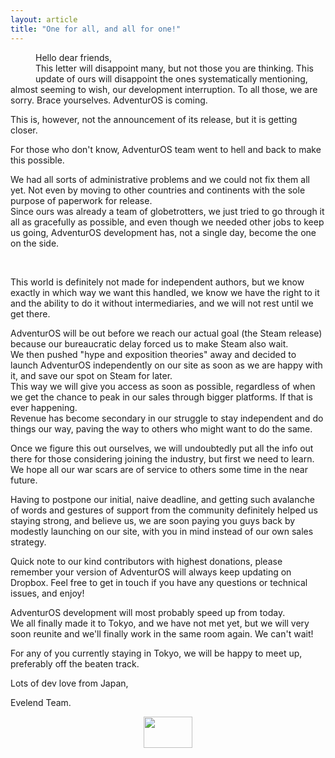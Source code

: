 ```yaml
---
layout: article
title: "One for all, and all for one!"
---
```


<p><img alt="" src="http://images.evelend.com/images/1442601064.gif" class="normal" style="float:left; margin:20px" /></p>

<p>Hello dear friends,<br />
This letter will disappoint many, but not those you are thinking. This update of ours will disappoint the ones systematically mentioning, almost seeming to wish, our development interruption. To all those, we are sorry. Brace yourselves. AdventurOS is coming.</p>

<p>This is, however, not the announcement of its release, but it is getting closer.</p>

<p>For those who don&#39;t know, AdventurOS team went to hell and back to make this possible.</p>

<p>We had all sorts of administrative problems and we could not fix them all yet. Not even by moving to other countries and continents with the sole purpose of paperwork for release.<br />
Since ours was already a team of globetrotters, we just tried to go through it all as gracefully as possible, and even though we needed other jobs to keep us going, AdventurOS development has, not a single day, become the one on the side.</p>

<p>&nbsp;</p>

<p>This world is definitely not made for independent authors, but we know exactly in which way we want this handled, we know we have the right to it and the ability to do it without intermediaries, and we will not rest until we get there.</p>

<p>AdventurOS will be out before we reach our actual goal (the Steam release) because our bureaucratic delay forced us to make Steam also wait.<br />
We then pushed &quot;hype and exposition theories&quot; away and decided to launch AdventurOS independently on our site as soon as we are happy with it, and save our spot on Steam for later.<br />
This way we will give you access as soon as possible, regardless of when we get the chance to peak in our sales through bigger platforms. If that is ever happening.<br />
Revenue has become secondary in our struggle to stay independent and do things our way, paving the way to others who might want to do the same.</p>

<p>Once we figure this out ourselves, we will undoubtedly put all the info out there for those considering joining the industry, but first we need to learn. We hope all our war scars are of service to others some time in the near future.</p>

<p>Having to postpone our initial, naive deadline, and getting such avalanche of words and gestures of support from the community definitely helped us staying strong, and believe us, we are soon paying you guys back by modestly launching on our site, with you in mind instead of our own sales strategy.</p>

<p>Quick note to our kind contributors with highest donations, please remember your version of AdventurOS will always keep updating on Dropbox. Feel free to get in touch if you have any questions or technical issues, and enjoy!</p>

<p>AdventurOS development will most probably speed up from today.<br />
We all finally made it to Tokyo, and we have not met yet, but we will very soon reunite and we&#39;ll finally work in the same room again. We can&#39;t wait!</p>

<p>For any of you currently staying in Tokyo, we will be happy to meet up, preferably off the beaten track.</p>

<p>Lots of dev love from Japan,</p>

<p>Evelend Team.</p>

<center><img alt="" src="http://images.evelend.com/images/1442601306.png" style="height:50px; margin:0 auto; width:78px" class="normal" /></center>
